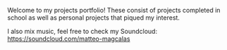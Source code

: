 Welcome to my projects portfolio! These consist of projects completed in school as well as personal projects that piqued my interest.

I also mix music, feel free to check my Soundcloud: https://soundcloud.com/matteo-magcalas
